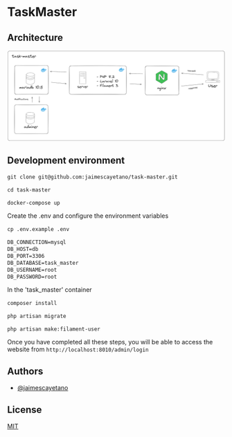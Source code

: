 
# TaskMaster


## Architecture

![App Screenshot](https://raw.githubusercontent.com/jaimescayetano/images/main/projects/task_master/model-task-master-white.png)


## Development environment

```
git clone git@github.com:jaimescayetano/task-master.git
```

```
cd task-master
```

```
docker-compose up
```

Create the .env and configure the environment variables
```
cp .env.example .env
```

```
DB_CONNECTION=mysql
DB_HOST=db
DB_PORT=3306
DB_DATABASE=task_master
DB_USERNAME=root
DB_PASSWORD=root
```

In the 'task_master' container
```
composer install
```

```
php artisan migrate
```

```
php artisan make:filament-user
```

Once you have completed all these steps, you will be able to access the website from `http://localhost:8010/admin/login`

## Authors

- [@jaimescayetano](https://www.github.com/jaimescayetano)

## License

[MIT](https://choosealicense.com/licenses/mit/)